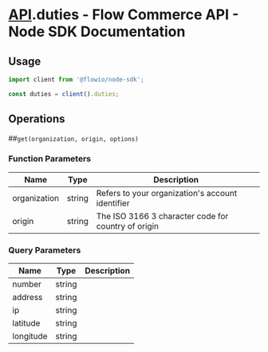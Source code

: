 # [API](README.md).duties - Flow Commerce API - Node SDK Documentation



## Usage

```JavaScript
import client from '@flowio/node-sdk';

const duties = client().duties;
```

## Operations

##`get(organization, origin, options)`

### Function Parameters

| Name  | Type | Description |
| ---- | ---- | ---- |
| organization | string | Refers to your organization&#x27;s account identifier |
| origin | string | The ISO 3166 3 character code for country of origin |

### Query Parameters

| Name  | Type | Description |
| ---- | ---- | ---- |
| number | string |  |
| address | string |  |
| ip | string |  |
| latitude | string |  |
| longitude | string |  |

